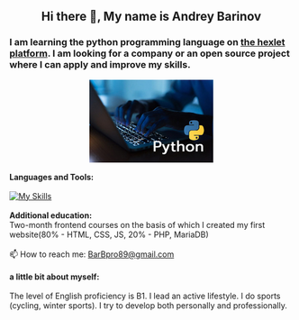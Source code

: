 <h2 align="center">Hi there 👋, My name is Andrey Barinov</h2>
<h3>I am learning the python programming language on <a href="https://ru.hexlet.io/u/andrewb" alt="link to the profile in the hexlet">the hexlet platform</a>. I am looking for a company or an open source project where I can apply and improve my skills.</h3>
<p align="center"><img src = "https://github.com/Andrey-Barinov/Andrey-Barinov/blob/main/python1.jpg" alt= "python programming"></p>

<b>Languages and Tools:</b><br/><br/>
     [![My Skills](https://skillicons.dev/icons?i=py,git,ubuntu,html,css)](https://skillicons.dev)<br/><br/>
<b>Additional education:</b><br/>
Two-month frontend courses on the basis of which I created my first website(80% - HTML, CSS, JS, 20% - PHP, MariaDB)<br/><br/>
📫 How to reach me: BarBpro89@gmail.com <br/><br/>
<b>a little bit about myself:</b><br/><br/>
The level of English proficiency is B1.
I lead an active lifestyle. I do sports (cycling, winter sports).
I try to develop both personally and professionally.
<!--
**Andrey-Barinov/Andrey-Barinov** is a ✨ _special_ ✨ repository because its `README.md` (this file) appears on your GitHub profile.

Here are some ideas to get you started:

- 🔭 I’m currently working on ...
- 🌱 I’m currently learning ...
- 👯 I’m looking to collaborate on ...
- 🤔 I’m looking for help with ...
- 💬 Ask me about ...
- 📫 How to reach me: ...
- 😄 Pronouns: ...
- ⚡ Fun fact: ...
-->
